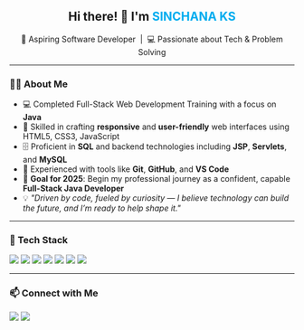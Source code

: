 <!-- Centered Header -->
<h2 align="center">Hi there! 👋 I'm <span style="color:#00ADEF;">SINCHANA KS</span></h2>
<p align="center">
  🚀 Aspiring Software Developer &nbsp;|&nbsp; 💻 Passionate about Tech & Problem Solving
</p>

---

### 👩‍💻 About Me

- 💻 Completed Full-Stack Web Development Training with a focus on **Java**
- 🎨 Skilled in crafting **responsive** and **user-friendly** web interfaces using HTML5, CSS3, JavaScript
- 🗄️ Proficient in **SQL** and backend technologies including **JSP**, **Servlets**, and **MySQL**
- 🔧 Experienced with tools like **Git**, **GitHub**, and **VS Code**
- 🎯 **Goal for 2025**: Begin my professional journey as a confident, capable **Full-Stack Java Developer**
- 💡 _"Driven by code, fueled by curiosity — I believe technology can build the future, and I’m ready to help shape it."_

---

### 🧰 Tech Stack

<p>
  <img src="https://img.shields.io/badge/Java-ED8B00?style=for-the-badge&logo=java&logoColor=white"/>
  <img src="https://img.shields.io/badge/HTML5-E34F26?style=for-the-badge&logo=html5&logoColor=white"/>
  <img src="https://img.shields.io/badge/CSS3-1572B6?style=for-the-badge&logo=css3&logoColor=white"/>
  <img src="https://img.shields.io/badge/JavaScript-F7DF1E?style=for-the-badge&logo=javascript&logoColor=black"/>
  <img src="https://img.shields.io/badge/MySQL-005C84?style=for-the-badge&logo=mysql&logoColor=white"/>
  <img src="https://img.shields.io/badge/Git-F05032?style=for-the-badge&logo=git&logoColor=white"/>
  <img src="https://img.shields.io/badge/GitHub-181717?style=for-the-badge&logo=github&logoColor=white"/>
</p>

---

### 📫 Connect with Me

<p>
  <a href="mailto:youremail@example.com"><img src="https://img.shields.io/badge/Email-D14836?style=for-the-badge&logo=gmail&logoColor=white"/></a>
  <a href="https://linkedin.com/in/yourprofile"><img src="https://img.shields.io/badge/LinkedIn-0A66C2?style=for-the-badge&logo=linkedin&logoColor=white"/></a>
</p>
